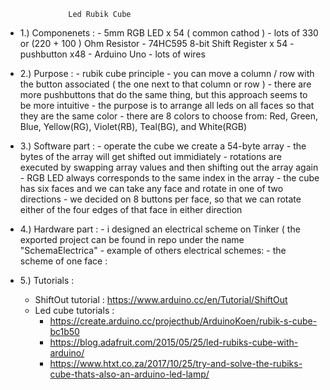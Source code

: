   
  
                  Led Rubik Cube
                
 
 
 - 1.) Componenets : 
        - 5mm RGB LED x 54 ( common cathod )
        - lots of 330 or (220 + 100 ) Ohm Resistor
        - 74HC595 8-bit Shift Register x 54
        - pushbutton x48
        - Arduino Uno
        - lots of wires
      
 
 - 2.)  Purpose :
         - rubik cube principle
         - you can move a column / row with the button associated ( the one next to that column or row )
         - there are more pushbuttons that do the same thing, but this approach seems to be more intuitive
         - the purpose is to arrange all leds on all faces so that they are the same color
         - there are  8 colors to choose from: Red, Green, Blue, Yellow(RG), Violet(RB), Teal(BG), and White(RGB)
         
 
 - 3.) Software part :
        - operate the cube we create a 54-byte array
        - the bytes of the array will get shifted out immidiately
        - rotations are executed by swapping array values and then shifting out the array again
        - RGB LED always corresponds to the same index in the array
        - the cube has six faces and we can take any face and rotate in one of two directions
        - we decided on 8 buttons per face, so that we can rotate either of the four edges of that face in either direction
  
  
  
  - 4.) Hardware part :
        - i designed an electrical scheme on Tinker ( the exported project can be found in repo under the name "SchemaElectrica"
        - example of others electrical schemes:
        - the scheme of one face : 
    
    
   - 5.) Tutorials :
        - ShiftOut tutorial : https://www.arduino.cc/en/Tutorial/ShiftOut
        - Led cube tutorials : 
            - https://create.arduino.cc/projecthub/ArduinoKoen/rubik-s-cube-bc1b50
            - https://blog.adafruit.com/2015/05/25/led-rubiks-cube-with-arduino/
            - https://www.htxt.co.za/2017/10/25/try-and-solve-the-rubiks-cube-thats-also-an-arduino-led-lamp/
